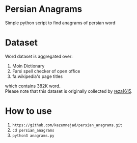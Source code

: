 # Persian Anagrams
Simple python script to find anagrams of persian word

# Dataset
Word dataset is aggregated over:
1. Moin Dictionary
2. Farsi spell checker of open office
3. fa.wikipedia's page titles

which contains 382K word. <br/>
Please note that this dataset is originally collected by [reza1615](https://github.com/reza1615).

# How to use
1. `https://github.com/kazemnejad/persian_anagrams.git`
2. `cd persian_anagrams`
3. `python3 anagrams.py`
